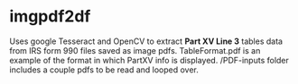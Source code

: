 # imgpdf2df

Uses google Tesseract and OpenCV to extract <strong>Part XV Line 3</strong> tables data from IRS form 990 files saved as image pdfs.
TableFormat.pdf is an example of the format in which PartXV info is displayed.
/PDF-inputs folder includes a couple pdfs to be read and looped over.
